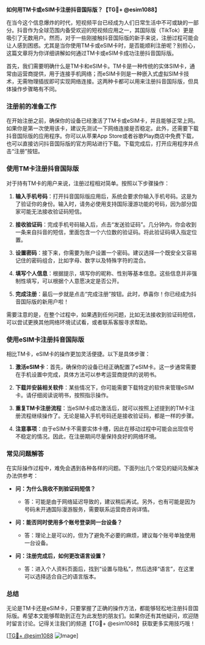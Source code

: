 **如何用TM卡或eSIM卡注册抖音国际版？【TG💪+ @esim1088】**

在当今这个信息爆炸的时代，短视频平台已经成为人们日常生活中不可或缺的一部分。抖音作为全球范围内备受欢迎的短视频应用之一，其国际版（TikTok）更是吸引了无数用户。然而，对于一些刚接触抖音国际版的新手来说，注册过程可能会让人感到困惑。尤其是当你使用TM卡或eSIM卡时，是否能顺利注册呢？别担心，这篇文章将为你详细讲解如何通过TM卡或eSIM卡成功注册抖音国际版。

首先，我们需要明确什么是TM卡和eSIM卡。TM卡是一种传统的实体SIM卡，通常由运营商提供，用于连接手机网络；而eSIM卡则是一种嵌入式虚拟SIM卡技术，无需物理插拔即可实现网络连接。这两种卡都可以用来注册抖音国际版，但具体操作步骤略有不同。

### 注册前的准备工作

在开始注册之前，确保你的设备已经激活了TM卡或eSIM卡，并且能够正常上网。如果你是第一次使用该卡，建议先测试一下网络连接是否稳定。此外，还需要下载抖音国际版的应用程序。你可以从苹果App Store或者谷歌Play商店中免费下载，也可以直接访问抖音国际版的官方网站进行下载。下载完成后，打开应用程序并点击“注册”按钮。

### 使用TM卡注册抖音国际版

对于持有TM卡的用户来说，注册过程相对简单。按照以下步骤操作：

1. **输入手机号码**：打开抖音国际版应用后，系统会要求你输入手机号码。这是为了验证你的身份。输入时，请务必使用支持国际漫游功能的号码，因为部分国家可能无法接收验证码短信。

2. **接收验证码**：完成手机号码输入后，点击“发送验证码”。几分钟内，你会收到一条来自抖音的短信，里面包含一个六位数的验证码。将此验证码填入指定位置。

3. **设置密码**：接下来，你需要为账户设置一个密码。建议选择一个既安全又容易记住的密码组合，比如字母、数字以及特殊字符的混合。

4. **填写个人信息**：根据提示，填写你的昵称、性别等基本信息。这些信息并非强制性填写，可以根据个人意愿决定是否公开。

5. **完成注册**：最后一步就是点击“完成注册”按钮。此时，恭喜你！你已经成为抖音国际版的新用户啦！

需要注意的是，在整个过程中，如果遇到任何问题，比如无法接收到验证码短信，可以尝试更换其他网络环境试试看，或者联系客服寻求帮助。

### 使用eSIM卡注册抖音国际版

相比TM卡，eSIM卡的操作更加灵活便捷。以下是具体步骤：

1. **激活eSIM卡**：首先，确保你的设备已经正确配置了eSIM卡。这一步通常需要在手机设置中完成，具体方法可以参考运营商提供的说明书。

2. **下载并安装相关软件**：某些情况下，你可能需要下载特定的软件来管理eSIM卡。请仔细阅读说明书，按照指示操作。

3. **重复TM卡注册流程**：当eSIM卡成功激活后，就可以按照上述提到的TM卡注册流程继续操作了。无论是输入手机号码还是接收验证码，都是一样的步骤。

4. **注意事项**：由于eSIM卡不需要实体卡槽，因此在移动过程中可能会出现信号不稳定的情况。因此，在注册期间尽量保持良好的网络环境。

### 常见问题解答

在实际操作过程中，难免会遇到各种各样的问题。下面列出几个常见的疑问及解决办法供参考：

- **问：为什么我收不到验证码短信？**
  - 答：可能是由于网络延迟导致的，建议稍后再试。另外，也有可能是因为号码未开通国际漫游服务，需要联系运营商咨询详情。

- **问：能否同时使用多个账号登录同一台设备？**
  - 答：理论上是可以的，但为了避免不必要的麻烦，建议每个账号单独使用一台设备。

- **问：注册完成后，如何更改语言设置？**
  - 答：进入个人资料页面后，找到“设置与隐私”，然后选择“语言”，在这里可以选择适合自己的语言版本。

### 总结

无论是TM卡还是eSIM卡，只要掌握了正确的操作方法，都能够轻松地注册抖音国际版。希望本文能够帮助到正在为此发愁的朋友们。如果你还有其他疑问，欢迎随时留言讨论。记得关注我们的频道【TG💪+ @esim1088】获取更多实用技巧哦！

[[TG💪+ @esim1088](https://t.me/s/esim1088) ![Image](https://i.postimg.cc/4NQfJmqS/Snipaste-2025-05-13-00-14-12.png)]